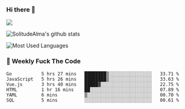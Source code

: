 ### Hi there 👋

<p>
  <a href="https://count.getloli.com/"><img src="https://count.getloli.com/get/@:solitudealma"></a>
</p>

![SolitudeAlma's github stats](https://github-readme-stats.vercel.app/api?username=solitudealma&show_icons=true&theme=radical)

![Most Used Languages](https://github-readme-stats.vercel.app/api/top-langs/?username=solitudealma&layout=compact&hide_border=true&theme=dark)
<!-- ![visitors](https://visitor-badge.glitch.me/badge?page_id=solitudealma.solitudealma.id) -->


### :dart: Weekly Fuck The Code

<!--START_SECTION:waka-->

```text
Go           5 hrs 27 mins   ████████▒░░░░░░░░░░░░░░░░   33.71 %
JavaScript   5 hrs 26 mins   ████████▒░░░░░░░░░░░░░░░░   33.63 %
Vue.js       3 hrs 40 mins   █████▓░░░░░░░░░░░░░░░░░░░   22.75 %
HTML         1 hr 16 mins    ██░░░░░░░░░░░░░░░░░░░░░░░   07.89 %
YAML         6 mins          ▒░░░░░░░░░░░░░░░░░░░░░░░░   00.70 %
SQL          5 mins          ░░░░░░░░░░░░░░░░░░░░░░░░░   00.61 %
```

<!--END_SECTION:waka-->

